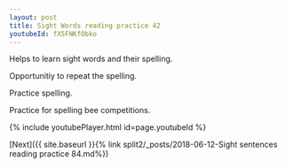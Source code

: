 ```yaml
---
layout: post
title: Sight Words reading practice 42
youtubeId: fX5FNKfObko
---
```

 
 
Helps to learn sight words and their spelling.

Opportunitiy to repeat the spelling. 

Practice spelling. 
 
Practice for spelling bee competitions. 
 
{% include youtubePlayer.html id=page.youtubeId %}
 
 

[Next]({{ site.baseurl }}{% link  split2/_posts/2018-06-12-Sight sentences reading practice 84.md%})
 
